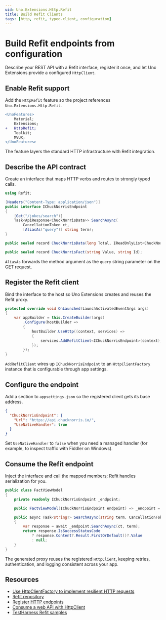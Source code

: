 ```yaml
---
uid: Uno.Extensions.Http.Refit
title: Build Refit Clients
tags: [http, refit, typed-client, configuration]
---
```

# Build Refit endpoints from configuration

Describe your REST API with a Refit interface, register it once, and let Uno Extensions provide a configured `HttpClient`.

## Enable Refit support

Add the `HttpRefit` feature so the project references `Uno.Extensions.Http.Refit`.

```diff
<UnoFeatures>
    Material;
    Extensions;
+   HttpRefit;
    Toolkit;
    MVUX;
</UnoFeatures>
```

The feature layers the standard HTTP infrastructure with Refit integration.

## Describe the API contract

Create an interface that maps HTTP verbs and routes to strongly typed calls.

```csharp
using Refit;

[Headers("Content-Type: application/json")]
public interface IChuckNorrisEndpoint
{
    [Get("/jokes/search")]
    Task<ApiResponse<ChuckNorrisData>> SearchAsync(
        CancellationToken ct,
        [AliasAs("query")] string term);
}

public sealed record ChuckNorrisData(long Total, IReadOnlyList<ChuckNorrisFact> Result);

public sealed record ChuckNorrisFact(string Value, string Id);
```

`AliasAs` forwards the method argument as the `query` string parameter on the GET request.

## Register the Refit client

Bind the interface to the host so Uno Extensions creates and reuses the Refit proxy.

```csharp
protected override void OnLaunched(LaunchActivatedEventArgs args)
{
    var appBuilder = this.CreateBuilder(args)
        .Configure(hostBuilder =>
        {
            hostBuilder.UseHttp((context, services) =>
            {
                services.AddRefitClient<IChuckNorrisEndpoint>(context);
            });
        });
}
```

`AddRefitClient` wires up `IChuckNorrisEndpoint` to an `HttpClientFactory` instance that is configurable through app settings.

## Configure the endpoint

Add a section to `appsettings.json` so the registered client gets its base address.

```json
{
  "ChuckNorrisEndpoint": {
    "Url": "https://api.chucknorris.io/",
    "UseNativeHandler": true
  }
}
```

Set `UseNativeHandler` to `false` when you need a managed handler (for example, to inspect traffic with Fiddler on Windows).

## Consume the Refit endpoint

Inject the interface and call the mapped members; Refit handles serialization for you.

```csharp
public class FactViewModel
{
    private readonly IChuckNorrisEndpoint _endpoint;

    public FactViewModel(IChuckNorrisEndpoint endpoint) => _endpoint = endpoint;

    public async Task<string?> SearchAsync(string term, CancellationToken ct)
    {
        var response = await _endpoint.SearchAsync(ct, term);
        return response.IsSuccessStatusCode
            ? response.Content?.Result.FirstOrDefault()?.Value
            : null;
    }
}
```

The generated proxy reuses the registered `HttpClient`, keeping retries, authentication, and logging consistent across your app.

## Resources

- [Use HttpClientFactory to implement resilient HTTP requests](https://learn.microsoft.com/dotnet/architecture/microservices/implement-resilient-applications/use-httpclientfactory-to-implement-resilient-http-requests#benefits-of-using-ihttpclientfactory)
- [Refit repository](https://github.com/reactiveui/refit)
- [Register HTTP endpoints](xref:Uno.Extensions.Http.HowToHttp)
- [Consume a web API with HttpClient](xref:Uno.Development.ConsumeWebApi)
- [TestHarness Refit samples](https://github.com/unoplatform/uno.extensions/tree/main/testing/TestHarness/TestHarness.Shared/Ext/Http/Refit)
